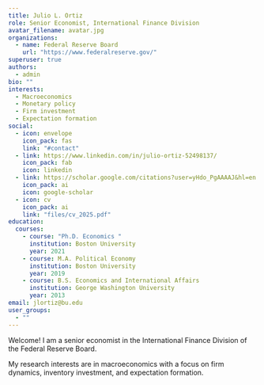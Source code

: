 ```yaml
---
title: Julio L. Ortiz
role: Senior Economist, International Finance Division
avatar_filename: avatar.jpg
organizations:
  - name: Federal Reserve Board
    url: "https://www.federalreserve.gov/"
superuser: true
authors:
  - admin
bio: ""
interests:
  - Macroeconomics
  - Monetary policy
  - Firm investment
  - Expectation formation
social:
  - icon: envelope
    icon_pack: fas
    link: "#contact"
  - link: https://www.linkedin.com/in/julio-ortiz-52498137/
    icon_pack: fab
    icon: linkedin
  - link: https://scholar.google.com/citations?user=yHdo_PgAAAAJ&hl=en
    icon_pack: ai
    icon: google-scholar
  - icon: cv
    icon_pack: ai
    link: "files/cv_2025.pdf"
education:
  courses:
    - course: "Ph.D. Economics "
      institution: Boston University
      year: 2021
    - course: M.A. Political Economy
      institution: Boston University
      year: 2019
    - course: B.S. Economics and International Affairs
      institution: George Washington University
      year: 2013
email: jlortiz@bu.edu
user_groups:
  - ""
---
```

Welcome! I am a senior economist in the International Finance Division of the Federal Reserve Board.

My research interests are in macroeconomics with a focus on firm dynamics, inventory investment, and expectation formation.
